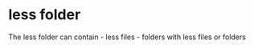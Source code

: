 less folder
====

The less folder can contain
    - less files
    - folders with less files or folders